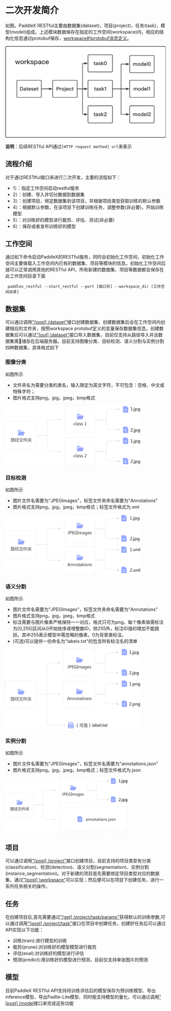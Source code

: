 # 二次开发简介
如图，PaddleX RESTful主要由数据集(dataset)，项目(project)，任务(task)，模型(model)组成。上述模块数据保存在指定的工作空间(workspace)内，相应的结构化信息通过protobuf保存，[workspace的protobuf消息定义](./data_struct.md)。  

![](./img/framework.png)  

**说明**：后续RESTful API通过`[HTTP request method] url`来表示  

## 流程介绍
对于通过RESTtful接口来进行二次开发，主要的流程如下：
- 1）：指定工作空间启动restful服务
- 2）：创建、导入并切分数据到数据集
- 3）：创建项目，绑定数据集到该项目，并根据项目类型获取训练的默认参数
- 4）：根据默认参数，在该项目下创建训练任务，调整参数(非必要)，开始训练模型
- 5）：对训练好的模型进行裁剪、评估、测试(非必要)
- 6）：保存或者发布训练好的模型

## 工作空间

通过如下命令启动PaddleX的RESTful服务，同时会初始化工作空间，初始化工作空间主要做载入工作空间内已有的数据集、项目等模块的信息。初始化工作空间后就可以正常调用其他的RESTful API，所有新建的数据集、项目等数据都会保存在此工作空间目录下面  
```commandline
 paddlex_restful --start_restful --port [端口号] --workspace_dir [工作空间目录]
```  


## 数据集
可以通过调用["[post] /dataset"](./restful_api.md)接口创建数据集、创建数据集后会在工作空间内创建相应的文件夹，按照workspace protobuf定义的变量保存数据集信息。创建数据集后可以通过["[put] \dataset"](./restful_api.md)接口导入数据集，目前仅支持从路径导入并且数据集需储存在后端服务器。目前支持图像分类、目标检测、语义分割与实例分割四种数据集，具体格式如下  
### 图像分类
如图所示
- 文件夹名为需要分类的类名，输入限定为英文字符，不可包含：空格、中文或特殊字符；
- 图片格式支持png，jpg，jpeg，bmp格式  

![](./img/classify_help.jpg)

### 目标检测
如图所示
- 图片文件名需要为"JPEGImages"，标签文件夹命名需要为"Annotations"
- 图片格式支持png，jpg，jpeg，bmp格式；标签文件格式为.xml  

![](./img/detect_help.jpg)

### 语义分割
如图所示
- 图片文件名需要为"JPEGImages"，标签文件夹命名需要为"Annotations"
- 图片格式支持png，jpg，jpeg，bmp格式
- 标注需要与图片像素严格保持一一对应，格式只可为png。每个像素值需标注为[0,255]区间从0开始依序递增整数ID，除255外，标注ID值的增加不能跳跃。其中255表示模型中需忽略的像素，0为背景类标注。
- (可选)可以提供一份命名为"labels.txt"的包含所有标注名的清单  

![](./img/seg_help.jpg)


### 实例分割
如图所示
- 图片文件名需要为"JPEGImages"，标签文件名需要为"annotations.json"
- 图片格式支持png，jpg，jpeg，bmp格式；标签文件格式为.json  

![](./img/ins_seg_help.jpg)

## 项目
可以通过调用["[post] /project"](./restful_api.md)接口创建项目，目前支持的项目类型有分类(classification)、检测(detection)、语义分割(segmentation)、实例分割(instance_segmentation)。对于新建的项目首先需要绑定项目类型对应的数据集，通过["[post] \workspace"](./restful_api.md)可以实现；然后便可以在项目下创建任务，进行一系列任务相关的操作。  

## 任务
在创建项目后,首先需要通过["[get] /project/task/params"](./restful_api.md)获得默认的训练参数,可以通过调用["[post] /project/task"](./restful_api.md)接口在项目中创建任务，创建好任务后可以通过API实现以下功能：
- 训练(train):进行模型的训练
- 裁剪(prune):对训练好的模型模型进行裁剪
- 评估(eval):对训练好的模型进行评估
- 预测(predict):用训练好的模型进行预测，目前仅支持单张图片的预测

## 模型
目前PaddleX RESTful API支持将训练评估后的模型保存为预训练模型、导出inference模型、导出Padlle-Lite模型、同时能支持模型的量化，可以通过调用["[post] /model](./restful_api.md)接口来完成这些功能
